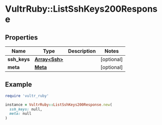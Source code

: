 # VultrRuby::ListSshKeys200Response

## Properties

| Name | Type | Description | Notes |
| ---- | ---- | ----------- | ----- |
| **ssh_keys** | [**Array&lt;Ssh&gt;**](Ssh.md) |  | [optional] |
| **meta** | [**Meta**](Meta.md) |  | [optional] |

## Example

```ruby
require 'vultr_ruby'

instance = VultrRuby::ListSshKeys200Response.new(
  ssh_keys: null,
  meta: null
)
```

